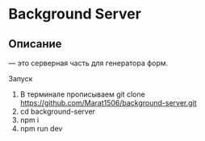# Background Server

## Описание

 — это серверная часть для генератора форм.

Запуск
1. В терминале прописываем git clone https://github.com/Marat1506/background-server.git
2. cd background-server
3. npm i
4. npm run dev

